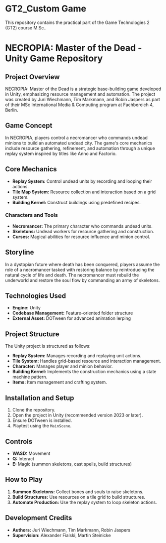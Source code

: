 # GT2_Custom Game
This repository contains the practical part of the Game Technologies 2 (GT2) course M.Sc..

# NECROPIA: Master of the Dead - Unity Game Repository

## Project Overview
NECROPIA: Master of the Dead is a strategic base-building game developed in Unity, emphasizing resource management and automation. The project was created by Juri Wiechmann, Tim Markmann, and Robin Jaspers as part of their MSc International Media & Computing program at Fachbereich 4, Berlin.

## Game Concept
In NECROPIA, players control a necromancer who commands undead minions to build an automated undead city. The game's core mechanics include resource gathering, refinement, and automation through a unique replay system inspired by titles like Anno and Factorio.

## Core Mechanics
- **Replay System:** Control undead units by recording and looping their actions.
- **Tile Map System:** Resource collection and interaction based on a grid system.
- **Building Kernel:** Construct buildings using predefined recipes.

### Characters and Tools
- **Necromancer:** The primary character who commands undead units.
- **Skeletons:** Undead workers for resource gathering and construction.
- **Curses:** Magical abilities for resource influence and minion control.

## Storyline
In a dystopian future where death has been conquered, players assume the role of a necromancer tasked with restoring balance by reintroducing the natural cycle of life and death. The necromancer must rebuild the underworld and restore the soul flow by commanding an army of skeletons.

## Technologies Used
- **Engine:** Unity
- **Codebase Management:** Feature-oriented folder structure
- **External Asset:** DOTween for advanced animation lerping

## Project Structure
The Unity project is structured as follows:
- **Replay System:** Manages recording and replaying unit actions.
- **Tile System:** Handles grid-based resource and interaction management.
- **Character:** Manages player and minion behavior.
- **Building Kernel:** Implements the construction mechanics using a state machine pattern.
- **Items:** Item management and crafting system.

## Installation and Setup
1. Clone the repository.
2. Open the project in Unity (recommended version 2023 or later).
3. Ensure DOTween is installed.
4. Playtest using the `MainScene`.

## Controls
- **WASD:** Movement
- **Q:** Interact
- **E:** Magic (summon skeletons, cast spells, build structures)

## How to Play
1. **Summon Skeletons:** Collect bones and souls to raise skeletons.
2. **Build Structures:** Use resources on a tile grid to build structures.
3. **Automate Production:** Use the replay system to loop skeleton actions.

## Development Credits
- **Authors:** Juri Wiechmann, Tim Markmann, Robin Jaspers
- **Supervision:** Alexander Fialski, Martin Steinicke
